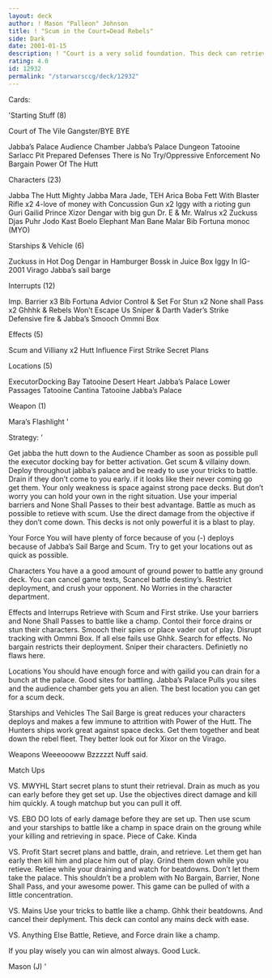 ```yaml
---
layout: deck
author: ! Mason "Palleon" Johnson
title: ! "Scum in the Court=Dead Rebels"
side: Dark
date: 2001-01-15
description: ! "Court is a very solid foundation. This deck can retrieve tons, force drain for considerable amounts, and is invicible in battles. What more could you want?"
rating: 4.0
id: 12932
permalink: "/starwarsccg/deck/12932"
---
```

Cards: 

'Starting Stuff (8)

Court of The Vile Gangster/BYE BYE

Jabba’s Palace Audience Chamber
Jabba’s Palace Dungeon
Tatooine Sarlacc Pit
Prepared Defenses
There is No Try/Oppressive Enforcement
No Bargain
Power Of The Hutt

Characters (23)

Jabba The Hutt
Mighty Jabba
Mara Jade, TEH
Arica
Boba Fett With Blaster Rifle x2
4-love of money with Concussion Gun x2
Iggy with a rioting gun
Guri
Gailid
Prince Xizor
Dengar with big gun
Dr. E & Mr. Walrus x2
Zuckuss
Djas Puhr
Jodo Kast
Boelo
Elephant Man
Bane Malar
Bib Fortuna
monoc (MYO)

Starships & Vehicle (6)

Zuckuss in Hot Dog
Dengar in Hamburger
Bossk in Juice Box
Iggy In IG-2001
Virago
Jabba’s sail barge

Interrupts (12)

Imp. Barrier x3
Bib Fortuna Advior
Control & Set For Stun x2
None shall Pass x2
Ghhhk & Rebels Won’t Escape Us
Sniper & Darth Vader’s Strike
Defensive fire & Jabba’s Smooch
Ommni Box

Effects (5)

Scum and Villiany x2
Hutt Influence
First Strike
Secret Plans

Locations (5)

ExecutorDocking Bay
Tatooine Desert Heart
Jabba’s Palace Lower Passages
Tatooine Cantina
Tatooine Jabba’s Palace

Weapon (1)

Mara’s Flashlight '

Strategy: '

Get jabba the hutt down to the Audience Chamber as soon as possible pull the executor docking bay for better activation. Get scum & villainy down. Deploy throughout jabba’s palace and be ready to use your tricks to battle. Drain if they don’t come to you early. if it looks like their never coming go get them. Your only weakness is space against strong pace decks. But don’t worry you can hold your own in the right situation. Use your imperial barriers and None Shall Passes to their best advantage. Battle as much as possible to retieve with scum. Use the direct damage from the objective if they don’t come down. This decks is not only powerful it is a blast to play.

Your Force
You will have plenty of force because of you (-) deploys because of Jabba’s Sail Barge and Scum. Try to get your locations out as quick as possible.

Characters You have a a good amount of ground power to battle any ground deck. You can cancel game texts, Scancel battle destiny’s. Restrict deployment, and crush your opponent. No Worries in the character department.

Effects and Interrups Retrieve with Scum and First strike. Use your barriers and None Shall Passes to battle like a champ. Contol their force drains or stun their characters. Smooch their spies or place vader out of play. Disrupt tracking with Ommni Box. If all else fails use Ghhk. Search for effects. No bargain restricts their deployment. Sniper their characters. Definietly no flaws here.

Locations You should have enough force and with gailid you can drain for a bunch at the palace.  Good sites for battling. Jabba’s Palace Pulls you sites and the audience chamber gets you an alien.
The best location you can get for a scum deck.

Starships and Vehicles The Sail Barge is great reduces your characters deploys and makes a few immune to attrition with Power of the Hutt. The Hunters ships work great against space decks. Get them together and beat down the rebel fleet. They better look out for Xixor on the Virago.

Weapons Weeeoooww Bzzzzzt Nuff said.

Match Ups

VS. MWYHL Start secret plans to stunt their retrieval. Drain as much as you can early before they get set up. Use the objectives direct damage and kill him quickly. A tough matchup but you can pull it off.

VS. EBO DO lots of early damage before they are set up. Then use scum and your starships to battle like a champ in space drain on the groung while your killing and retrieving in space. Piece of Cake. Kinda

VS. Profit Start secret plans and battle, drain, and retrieve. Let them get han early then kill him and place him out of play. Grind them down while you retieve. Retiee while your draining and watch for beatdowns. Don’t let them take the palace. This shouldn’t be a problem with No Bargain, Barrier, None Shall Pass, and your awesome power. This game can be pulled of with a little concentration.

VS. Mains Use your tricks to battle like a champ. Ghhk their beatdowns. And cancel their deplyment. This deck can contol any mains deck with ease.

VS. Anything Else Battle, Retieve, and Force drain like a champ.

If you play wisely you can win almost always.
Good Luck.

Mason (J)  '
